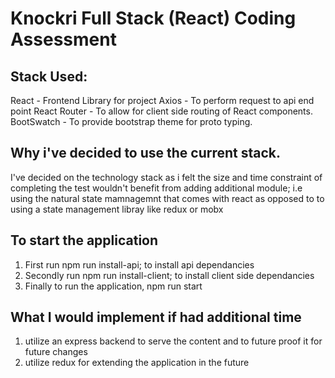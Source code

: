 # Knockri Full Stack (React) Coding Assessment

## Stack Used:
React - Frontend Library for project
Axios - To perform request to api end point
React Router - To allow for client side routing of React components.
BootSwatch - To provide bootstrap theme for proto typing.


## Why i've decided to use the current stack.
I've decided on the technology stack as i felt the size and time constraint of completing the test wouldn't benefit from adding additional module; i.e using the natural state mamnagemnt that comes with react as opposed to to using a state management libray like redux or mobx

## To start the application
1) First run npm run install-api; to install api dependancies
2) Secondly run npm run install-client; to install client side dependancies
3) Finally to run the application, npm run start

## What I would implement if had additional time 
1) utilize an express backend to serve the content and to future proof it for future changes
2) utilize redux for extending the application in the future
